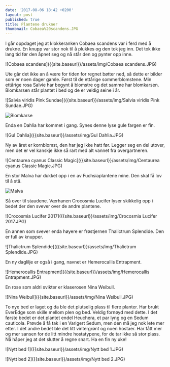 ```yaml
---
date: '2017-08-06 18:42 +0200'
layout: post
published: true
title: Plantene drukner
thumbnail: Cobaea%20scandens.JPG
---
```


I går oppdaget jeg at klokkeranken Cobaea scandens var i ferd med å drukne. En knupp var stor nok til å plukkes og den tok jeg inn. Det tok ikke lang tid før den åpnet seg og nå står den og pynter opp inne. 

![Cobaea scandens]({{site.baseurl}}/assets/img/Cobaea scandens.JPG)

Ute går det ikke an å være for tiden for regnet bøtter ned, så dette er bilder som er noen dager gamle. Først til de ettårige sommerblomstene. Min ettårige rosa Salvie har begynt å blomstre og det samme har blomkarsen. Blomkarsen står plantet i bed og de er veldig seine i år. 

![Salvia viridis Pink Sundae]({{site.baseurl}}/assets/img/Salvia viridis Pink Sundae.JPG)

![Blomkarse]({{site.baseurl}}/assets/img/Blomkarse.JPG)

<!--more-->

Enda en Dahlia har kommet i gang. Synes denne lyse gule fargen er fin. 

![Gul Dahlia]({{site.baseurl}}/assets/img/Gul Dahlia.JPG)

Ny av året er kornblomst, den har jeg ikke hatt før. Legger seg en del utover, men det er vel kanskje ikke så rart med alt vannet fra overgartneren. 

![Centaurea cyanus Classic Magic]({{site.baseurl}}/assets/img/Centaurea cyanus Classic Magic.JPG)

En stor Malva har dukket opp i en av Fuchsiaplantene mine. Den skal få lov til å stå. 

![Malva]({{site.baseurl}}/assets/img/Malva.JPG)

Så over til staudene. Værhanen Crocosmia Lucifer lyser skikkelig opp i bedet der den svever over de andre plantene. 

![Crocosmia Lucifer 2017]({{site.baseurl}}/assets/img/Crocosmia Lucifer 2017.JPG)

En annen som svever enda høyere er frøstjernen Thalictrum Splendide. Den er full av knupper. 

![Thalictrum Splendide]({{site.baseurl}}/assets/img/Thalictrum Splendide.JPG)

En ny daglilje er også i gang, navnet er Hemerocallis Entrapment. 

![Hemerocallis Entrapment]({{site.baseurl}}/assets/img/Hemerocallis Entrapment.JPG)

En rose som aldri svikter er klaserosen Nina Weibull.

![Nina Weibull]({{site.baseurl}}/assets/img/Nina Weibull.JPG)

To nye bed er laget og da ble det plutselig plass til flere planter. Har brukt EverEdge som skille mellom plen og bed. Veldig fornøyd med dette. I det første bedet er det plantet endel Heuchera, et par lyng og en Sedum cauticola. Prøvde å få tak i en Varigert Sedum, men den må jeg nok lete mer etter. I det andre bedet ble det litt vintergrønt og noen hostaer. Har fått mer og mer sansen for de litt mindre hostatypene, for de tar ikke så stor plass. 
Nå håper jeg at det slutter å regne snart. Ha en fin ny uke!

![Nytt bed 1]({{site.baseurl}}/assets/img/Nytt bed 1.JPG)

![Nytt bed 2]({{site.baseurl}}/assets/img/Nytt bed 2.JPG)

